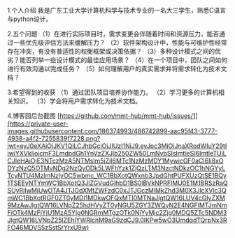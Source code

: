 1.个人介绍
我是广东工业大学计算机科学与技术专业的一名大三学生，熟悉C语言与python设计。

2.五个问题
  （1）在进行实际项目时，需求变更会伴随着时间和资源压力，能否通过一些优先级评估方法来缓解压力？
  （2）软件架构设计中，性能与可维护性经常存在冲突，有没有普适性的权衡框架或决策依据？
  （3）多种设计模式之间的优劣？能否列举一些设计模式的最佳应用场景？
  （4）在一个项目中，团队之间如何进行有效沟通以完成任务？
  （5）如何理解用户的真实需求并将需求转化为技术文档？
  
3.希望得到的收获
  （1）通过团队项目培养协作能力。
  （2）学习更多的计算机相关知识。
  （3）学会将用户需求转化为技术文档。
  
4.博客园后台截图
[https://github.com/mmt-hub/mmt-hub/issues/1](https://private-user-images.githubusercontent.com/186374993/486742899-aac95f43-3777-4938-a4f2-7255839f7228.png?jwt=eyJ0eXAiOiJKV1QiLCJhbGciOiJIUzI1NiJ9.eyJpc3MiOiJnaXRodWIuY29tIiwiYXVkIjoicmF3LmdpdGh1YnVzZXJjb250ZW50LmNvbSIsImtleSI6ImtleTUiLCJleHAiOjE3NTczMzA5NTMsIm5iZiI6MTc1NzMzMDY1MywicGF0aCI6Ii8xODYzNzQ5OTMvNDg2NzQyODk5LWFhYzk1ZjQzLTM3NzctNDkzOC1hNGYyLTcyNTU4MzlmNzIyOC5wbmc_WC1BbXotQWxnb3JpdGhtPUFXUzQtSE1BQy1TSEEyNTYmWC1BbXotQ3JlZGVudGlhbD1BS0lBVkNPRFlMU0E1M1BRSzRaQSUyRjIwMjUwOTA4JTJGdXMtZWFzdC0xJTJGczMlMkZhd3M0X3JlcXVlc3QmWC1BbXotRGF0ZT0yMDI1MDkwOFQxMTI0MTNaJlgtQW16LUV4cGlyZXM9MzAwJlgtQW16LVNpZ25hdHVyZT0yNGU5ZGY3ZWQyN2E4NGFlMTJmNmFiOTk4MzFjYjU1MzA5Yjg0NGRmMTgzOTk0NjYyMjc2Zjg0MDQ5ZTc5NDM3JlgtQW16LVNpZ25lZEhlYWRlcnM9aG9zdCJ9.0lKPw5wO3UmdqdTQrpNx3RFO46MDVS5zSstSrYrxU9w)
